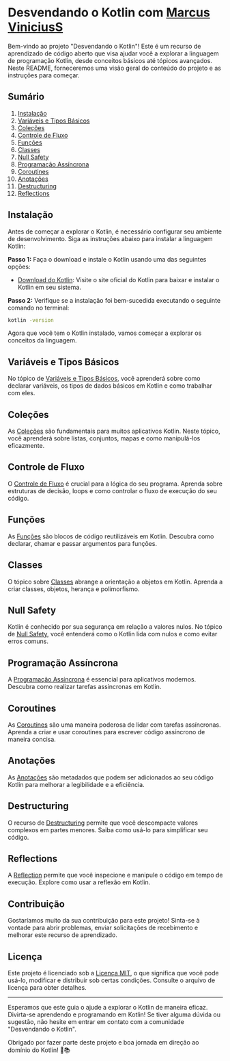 # Desvendando o Kotlin com [Marcus ViniciusS](https://github.com/MarcusViniciusSS)

Bem-vindo ao projeto "Desvendando o Kotlin"! Este é um recurso de aprendizado de código aberto que visa ajudar você a explorar a linguagem de programação Kotlin, desde conceitos básicos até tópicos avançados. Neste README, forneceremos uma visão geral do conteúdo do projeto e as instruções para começar.

## Sumário

1. [Instalação](#instalação)
2. [Variáveis e Tipos Básicos](#variáveis-e-tipos-básicos)
3. [Coleções](#coleções)
4. [Controle de Fluxo](#controle-de-fluxo)
5. [Funções](#funções)
6. [Classes](#classes)
7. [Null Safety](#null-safety)
8. [Programação Assíncrona](#programação-assíncrona)
9. [Coroutines](#coroutines)
10. [Anotações](#anotações)
11. [Destructuring](#destructuring)
12. [Reflections](#reflections)

## Instalação

Antes de começar a explorar o Kotlin, é necessário configurar seu ambiente de desenvolvimento. Siga as instruções abaixo para instalar a linguagem Kotlin:

**Passo 1:** Faça o download e instale o Kotlin usando uma das seguintes opções:

- [Download do Kotlin](https://kotlinlang.org/docs/getting-started.html): Visite o site oficial do Kotlin para baixar e instalar o Kotlin em seu sistema.

**Passo 2:** Verifique se a instalação foi bem-sucedida executando o seguinte comando no terminal:

```bash
kotlin -version
```

Agora que você tem o Kotlin instalado, vamos começar a explorar os conceitos da linguagem.

## Variáveis e Tipos Básicos

No tópico de [Variáveis e Tipos Básicos](variavies-e-tipos-basicos), você aprenderá sobre como declarar variáveis, os tipos de dados básicos em Kotlin e como trabalhar com eles.

## Coleções

As [Coleções](colecoes) são fundamentais para muitos aplicativos Kotlin. Neste tópico, você aprenderá sobre listas, conjuntos, mapas e como manipulá-los eficazmente.

## Controle de Fluxo

O [Controle de Fluxo](/controle-fluxo) é crucial para a lógica do seu programa. Aprenda sobre estruturas de decisão, loops e como controlar o fluxo de execução do seu código.

## Funções

As [Funções](/funcoes) são blocos de código reutilizáveis em Kotlin. Descubra como declarar, chamar e passar argumentos para funções.

## Classes

O tópico sobre [Classes](/classes) abrange a orientação a objetos em Kotlin. Aprenda a criar classes, objetos, herança e polimorfismo.

## Null Safety

Kotlin é conhecido por sua segurança em relação a valores nulos. No tópico de [Null Safety](/null-safety), você entenderá como o Kotlin lida com nulos e como evitar erros comuns.

## Programação Assíncrona

A [Programação Assíncrona](/programacao-assincrona) é essencial para aplicativos modernos. Descubra como realizar tarefas assíncronas em Kotlin.

## Coroutines

As [Coroutines](/coroutines) são uma maneira poderosa de lidar com tarefas assíncronas. Aprenda a criar e usar coroutines para escrever código assíncrono de maneira concisa.

## Anotações

As [Anotações](/anotacoes) são metadados que podem ser adicionados ao seu código Kotlin para melhorar a legibilidade e a eficiência.

## Destructuring

O recurso de [Destructuring](/destructuring) permite que você descompacte valores complexos em partes menores. Saiba como usá-lo para simplificar seu código.

## Reflections

A [Reflection](/reflections) permite que você inspecione e manipule o código em tempo de execução. Explore como usar a reflexão em Kotlin.

## Contribuição

Gostaríamos muito da sua contribuição para este projeto! Sinta-se à vontade para abrir problemas, enviar solicitações de recebimento e melhorar este recurso de aprendizado.

## Licença

Este projeto é licenciado sob a [Licença MIT](LICENSE), o que significa que você pode usá-lo, modificar e distribuir sob certas condições. Consulte o arquivo de licença para obter detalhes.

---

Esperamos que este guia o ajude a explorar o Kotlin de maneira eficaz. Divirta-se aprendendo e programando em Kotlin! Se tiver alguma dúvida ou sugestão, não hesite em entrar em contato com a comunidade "Desvendando o Kotlin".

Obrigado por fazer parte deste projeto e boa jornada em direção ao domínio do Kotlin! 🚀📚